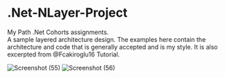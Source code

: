 # .Net-NLayer-Project
My Path .Net Cohorts assignments.<br>
A sample layered architecture design. The examples here contain the architecture and code that is generally accepted and is my style. It is also excerpted from @Fcakiroglu16 Tutorial. 

![Screenshot (55)](https://github.com/user-attachments/assets/ca3d6c19-c8d7-4001-8f25-738db180ad99)
![Screenshot (56)](https://github.com/user-attachments/assets/2bb49f7f-4c22-4fb3-84c3-73f172fec967)
